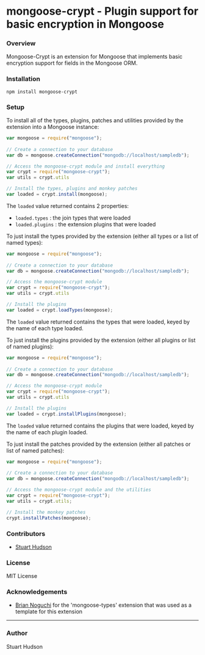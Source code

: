 mongoose-crypt - Plugin support for basic encryption in Mongoose
==============

### Overview

Mongoose-Crypt is an extension for Mongoose that implements basic encryption support for fields in the 
Mongoose ORM.  

### Installation
	npm install mongoose-crypt

### Setup
To install all of the types, plugins, patches and utilities provided by the extension into a Mongoose 
instance:

```js
var mongoose = require("mongoose");
	 
// Create a connection to your database
var db = mongoose.createConnection("mongodb://localhost/sampledb");

// Access the mongoose-crypt module and install everything
var crypt = require("mongoose-crypt");
var utils = crypt.utils

// Install the types, plugins and monkey patches
var loaded = crypt.install(mongoose);
```

The `loaded` value returned contains 2 properties:

- `loaded.types` : the join types that were loaded
- `loaded.plugins` : the extension plugins that were loaded

To just install the types provided by the extension (either all types or a list of named types):

```js
var mongoose = require("mongoose");
 
// Create a connection to your database
var db = mongoose.createConnection("mongodb://localhost/sampledb");

// Access the mongoose-crypt module
var crypt = require("mongoose-crypt");
var utils = crypt.utils

// Install the plugins
var loaded = crypt.loadTypes(mongoose);
```

The `loaded` value returned contains the types that were loaded, keyed by the name of each type 
loaded.

To just install the plugins provided by the extension (either all plugins or list of named plugins):

```js
var mongoose = require("mongoose");
	 
// Create a connection to your database
var db = mongoose.createConnection("mongodb://localhost/sampledb");

// Access the mongoose-crypt module
var crypt = require("mongoose-crypt");
var utils = crypt.utils

// Install the plugins
var loaded = crypt.installPlugins(mongoose);
```

The `loaded` value returned contains the plugins that were loaded, keyed by the name of each plugin 
loaded.

To just install the patches provided by the extension (either all patches or list of named patches):

```js
var mongoose = require("mongoose");
	 
// Create a connection to your database
var db = mongoose.createConnection("mongodb://localhost/sampledb");

// Access the mongoose-crypt module and the utilities
var crypt = require("mongoose-crypt");
var utils = crypt.utils;

// Install the monkey patches
crypt.installPatches(mongoose);
```

### Contributors
- [Stuart Hudson](https://github.com/goulash1971)

### License
MIT License

### Acknowledgements
- [Brian Noguchi](https://github.com/bnoguchi) for the 'mongoose-types' extension that was used as a template for this extension

---
### Author
Stuart Hudson

